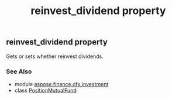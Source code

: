 ﻿---
title: reinvest_dividend property
second_title: Aspose.Finance for Python via .NET API References
description: 
type: docs
weight: 50
url: /python-net/aspose.finance.ofx.investment/positionmutualfund/reinvest_dividend/
is_root: false
---

## reinvest_dividend property


Gets or sets whether reinvest dividends.

### See Also
* module [aspose.finance.ofx.investment](../../)
* class [PositionMutualFund](/finance/python-net/aspose.finance.ofx.investment/positionmutualfund)
